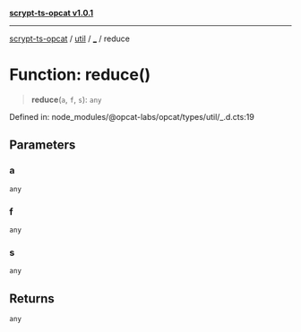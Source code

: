 [**scrypt-ts-opcat v1.0.1**](../../../../README.md)

***

[scrypt-ts-opcat](../../../../README.md) / [util](../../README.md) / [\_](../README.md) / reduce

# Function: reduce()

> **reduce**(`a`, `f`, `s`): `any`

Defined in: node\_modules/@opcat-labs/opcat/types/util/\_.d.cts:19

## Parameters

### a

`any`

### f

`any`

### s

`any`

## Returns

`any`
